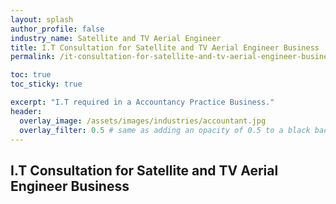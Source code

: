 ```yaml
---
layout: splash 
author_profile: false 
industry_name: Satellite and TV Aerial Engineer
title: I.T Consultation for Satellite and TV Aerial Engineer Business
permalink: /it-consultation-for-satellite-and-tv-aerial-engineer-business

toc: true
toc_sticky: true

excerpt: "I.T required in a Accountancy Practice Business."
header:
  overlay_image: /assets/images/industries/accountant.jpg
  overlay_filter: 0.5 # same as adding an opacity of 0.5 to a black background
---
```


## I.T Consultation for Satellite and TV Aerial Engineer Business